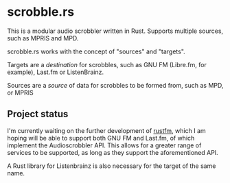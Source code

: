# scrobble.rs

This is a modular audio scrobbler written in Rust. Supports multiple
sources, such as MPRIS and MPD.

scrobble.rs works with the concept of "sources" and "targets".

Targets are a *destination* for scrobbles, such as GNU FM (Libre.fm,
for example), Last.fm or ListenBrainz.

Sources are a *source* of data for scrobbles to be formed from, such
as MPD, or MPRIS

## Project status

I'm currently waiting on the further development of [rustfm][rustfm],
which I am hoping will be able to support both GNU FM and Last.fm, of
which implement the Audioscrobbler API. This allows for a greater
range of services to be supported, as long as they support the aforementioned
API.

A Rust library for Listenbrainz is also necessary for the target of the same
name.

[rustfm]: https://github.com/RoxasShadow/rustfm
